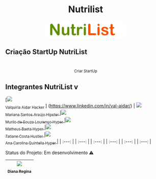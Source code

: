 <h1 align="center"> Nutrilist</h1>

<p align="center">
  <img align="center" src="img/nutrilist.png" width=250> <br>
</p>


## Criação StartUp NutriList
<p align="center">
    <br> <sub> Criar StartUp </sub>
</p>

## Integrantes NutriList v

[<img src="https://media-exp1.licdn.com/dms/image/C4D03AQHICUvO6Kcfvw/profile-displayphoto-shrink_400_400/0?e=1599696000&v=beta&t=kZAsZ5Nd-6IDGDpMjMYhlTi-UXIhI9RL5fswLd28jsQ" width=115 >_<br>_<sub> Valquiria Aidar Hacker </sub>] (https://www.linkedin.com/in/val-aidar/) | [<img src="https://media-exp1.licdn.com/dms/image/C4E03AQF--_PNG4hOqA/profile-displayphoto-shrink_400_400/0?e=1599696000&v=beta&t=HCAx6yB_At_Wq1Fek8hEPl2MAIpDw-Gpaz3PwHZi5nU" width=115 >_<br>_<sub> Mariana Santos Araújo Hipster </sub>](https://www.linkedin.com/in/marianascaraujo/)|[<img src="https://media-exp1.licdn.com/dms/image/C5603AQFF_L24iHTaBg/profile-displayphoto-shrink_400_400/0?e=1600905600&v=beta&t=t153b3jcoWQkKcvy9ooxU8x6etUuqIjTAMCQGu1m02k" width=115 >_<br>_<sub> Murilo de Souza Lourenço Hyper </sub>](https://www.linkedin.com/in/murilodsl/)|[<img src="https://media-exp1.licdn.com/dms/image/C4D03AQFIVUGtKOJC1g/profile-displayphoto-shrink_400_400/0?e=1600905600&v=beta&t=kWR9C30OajxQAZ7zYmJXo2_fT86utQIAg4_Km-iCwpE" width=115 >_<br>_<sub> Matheus Baeta Hyper </sub>](https://www.linkedin.com/in/mhbaeta/) |[<img src="https://media-exp1.licdn.com/dms/image/C4D03AQHA6kR-kprgsA/profile-displayphoto-shrink_400_400/0?e=1600905600&v=beta&t=-3TEx213he1uCHEhB_iEWXprophoVSjFwavXB_tI1Nw" width=115 >_<br>_<sub> Tatiane Costa Hustler </sub>](https://www.linkedin.com/in/tatianemikamicosta/)|[<img src="https://media-exp1.licdn.com/dms/image/C4D03AQESK1mNEaYSyA/profile-displayphoto-shrink_400_400/0?e=1600905600&v=beta&t=rmh849D9vG7h7M79V9EwzegkjIFC1Hk7xvnttHQU6bE" width=115 >_<br>_<sub> Ana Carolina Quintella Hyper </sub>](https://www.linkedin.com/in/ana-carolina-quintella-b1071388/) | 
| :---: | | :---: | | :---: | | :---: | | :---: | | :---: |

Status do Projeto: Em desenvolvimento :warning:

[<img src="https://avatars2.githubusercontent.com/u/46378210?s=400&u=071f7791bb03f8e102d835bdb9c2f0d3d24e8a34&v=" width=115 > <br> <sub> Diana Regina </sub>](https://github.com/Diana-ops) |
| :---: |  
